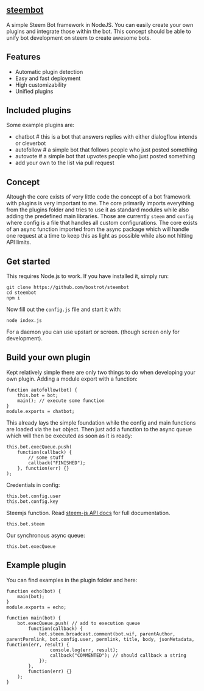 ## [steembot](https://github.com/bostrot/steembot)

A simple Steem Bot framework in NodeJS. You can easily create your own plugins and integrate those within the bot. 
This concept should be able to unify bot development on steem to create awesome bots.

## Features

* Automatic plugin detection
* Easy and fast deployment
* High customizability
* Unified plugins

## Included plugins

Some example plugins are:

* chatbot # this is a bot that answers replies with either dialogflow intends or cleverbot
* autofollow # a simple bot that follows people who just posted something
* autovote # a simple bot that upvotes people who just posted something
* add your own to the list via pull request

## Concept

Altough the core exists of very little code the concept of a bot framework with plugins is very important to me. 
The core primarily imports everything from the plugins folder and tries to use it as standard modules while also
adding the predefined main libraries. Those are currently `steem` and `config` where config is a file that handles
all custom configurations. The core exists of an async function imported from the async package which will handle 
one request at a time to keep this as light as possible while also not hitting API limits.

## Get started

This requires Node.js to work. If you have installed it, simply run:

    git clone https://github.com/bostrot/steembot
    cd steembot
    npm i
    
 Now fill out the `config.js` file and start it with:
 
    node index.js

For a daemon you can use upstart or screen. (though screen only for development).

## Build your own plugin

Kept relatively simple there are only two things to do when developing your own plugin. Adding a module export with
a function:

    function autofollow(bot) {
        this.bot = bot;
        main(); // execute some function
    }
    module.exports = chatbot;

This already lays the simple foundation while the config and main functions are loaded via the `bot` object. Then just
add a function to the async queue which will then be executed as soon as it is ready:
    
    this.bot.execQueue.push(
        function(callback) {
            // some stuff
            callback("FINISHED");
        }, function(err) {}
    );

Credentials in config:

    this.bot.config.user
    this.bot.config.key

Steemjs function. Read [steem-js API docs](https://github.com/steemit/steem-js/tree/master/doc#api) for full documentation.

    this.bot.steem

Our synchronous async queue:

    this.bot.execQueue


## Example plugin

You can find examples in the plugin folder and here:

    function echo(bot) {
        main(bot);
    }
    module.exports = echo;

    function main(bot) {
        bot.execQueue.push( // add to execution queue
            function(callback) {
                bot.steem.broadcast.comment(bot.wif, parentAuthor, parentPermlink, bot.config.user, permlink, title, body, jsonMetadata, function(err, result) {
                    console.log(err, result);
                    callback("COMMENTED"); // should callback a string
                });
            },
            function(err) {}
        );
    }


